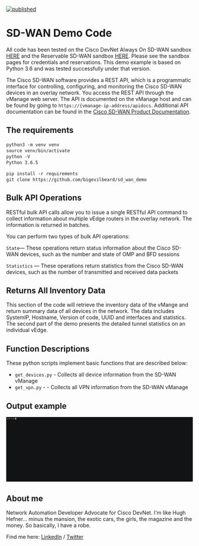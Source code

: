 [![published](https://static.production.devnetcloud.com/codeexchange/assets/images/devnet-published.svg)](https://developer.cisco.com/codeexchange/github/repo/bigevilbeard/sd_wan_demo)
# SD-WAN Demo Code

All code has been tested on the Cisco DevNet Always On SD-WAN sandbox [HERE](https://devnetsandbox.cisco.com/RM/Diagram/Index/4fb544ad-c88c-4227-8b09-5d35aa26a63b?diagramType=Topology) and the Reservable SD-WAN sandbox [HERE](https://devnetsandbox.cisco.com/RM/Diagram/Index/8a5390bf-3017-4dc2-a77b-23b6cf8b2267?diagramType=Topology). Please see the sandbox pages for credentials and reservations. This demo example is based on Python 3.6 and was tested successfully under that version.

The Cisco SD-WAN software provides a REST API, which is a programmatic interface for controlling, configuring, and monitoring the Cisco SD-WAN devices in an overlay network. You access the REST API through the vManage web server. The API is documented on the vManage host and can be found by going to `https://{vmanage-ip-address/apidocs`. Additional API documentation can be found in the [Cisco SD-WAN Product Documentation](https://sdwan-docs.cisco.com/Product_Documentation/Command_Reference/vManage_REST_APIs).

## The requirements

```
python3 -m venv venv
source venv/bin/activate
python -V
Python 3.6.5
```
```
pip install -r requirements
git clone https://github.com/bigevilbeard/sd_wan_demo
```


## Bulk API Operations

RESTful bulk API calls allow you to issue a single RESTful API command to collect information about multiple vEdge routers in the overlay network. The information is returned in batches.

You can perform two types of bulk API operations:

`State`— These operations return status information about the Cisco SD-WAN devices, such as the number and state of OMP and BFD sessions

`Statistics` — These operations return statistics from the Cisco SD-WAN devices, such as the number of transmitted and received data packets


## Returns All Inventory Data

This section of the code will retrieve the inventory data of the vMange and return summary data of all devices in the network. The data includes SystemIP, Hostname, Version of code, UUID and interfaces and statistics. The second part of the demo presents the detailed tunnel statistics on an individual vEdge.

## Function Descriptions
These python scripts implement  basic functions that are described below:

- `get_devices.py` - Collects all device information from the SD-WAN vManage
-  `get_vpn.py` - - Collects all VPN information from the SD-WAN vManage

## Output example

![sdwan](./demo.gif)

## About me

Network Automation Developer Advocate for Cisco DevNet.
I'm like Hugh Hefner... minus the mansion, the exotic cars, the girls, the magazine and the money. So basically, I have a robe.

Find me here: [LinkedIn](https://www.linkedin.com/in/stuarteclark/) / [Twitter](https://twitter.com/bigevilbeard)
